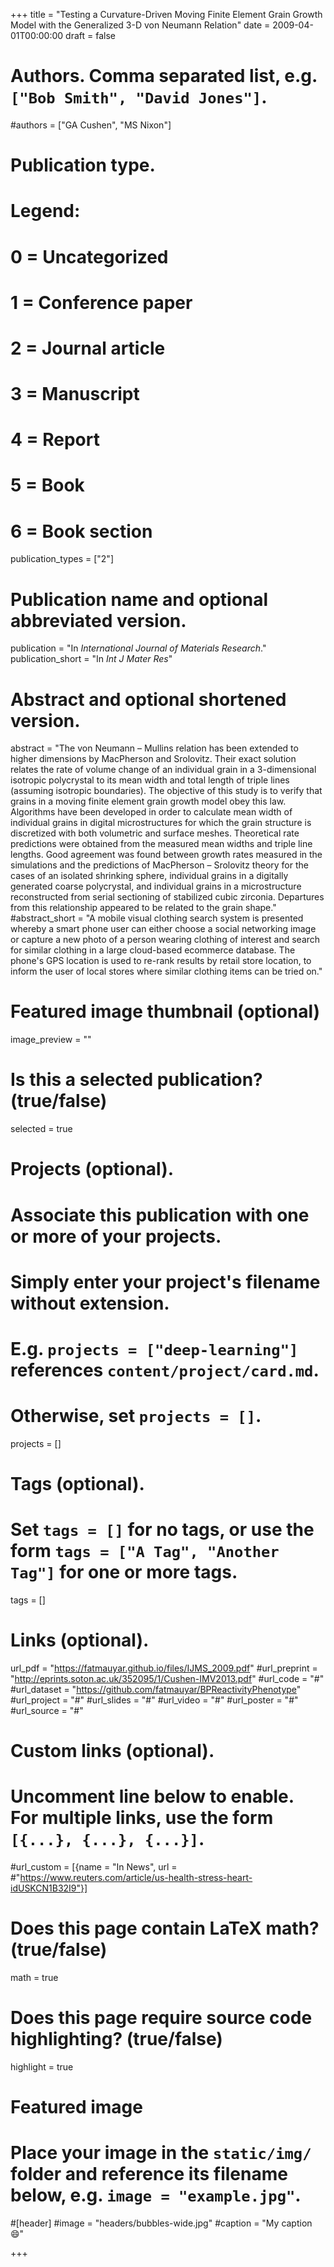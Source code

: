 +++
title = "Testing a Curvature-Driven Moving Finite Element Grain Growth Model with the Generalized 3-D von Neumann Relation"
date = 2009-04-01T00:00:00
draft = false

# Authors. Comma separated list, e.g. `["Bob Smith", "David Jones"]`.
#authors = ["GA Cushen", "MS Nixon"]

# Publication type.
# Legend:
# 0 = Uncategorized
# 1 = Conference paper
# 2 = Journal article
# 3 = Manuscript
# 4 = Report
# 5 = Book
# 6 = Book section
publication_types = ["2"]

# Publication name and optional abbreviated version.
publication = "In *International Journal of Materials Research*."
publication_short = "In *Int J Mater Res*"

# Abstract and optional shortened version.
abstract = "The von Neumann – Mullins relation has been extended to higher dimensions by MacPherson and Srolovitz. Their exact solution relates the rate of volume change of an individual grain in a 3-dimensional isotropic polycrystal to its mean width and total length of triple lines (assuming isotropic boundaries). The objective of this study is to verify that grains in a moving finite element grain growth model obey this law. Algorithms have been developed in order to calculate mean width of individual grains in digital microstructures for which the grain structure is discretized with both volumetric and surface meshes. Theoretical rate predictions were obtained from the measured mean widths and triple line lengths. Good agreement was found between growth rates measured in the simulations and the predictions of MacPherson – Srolovitz theory for the cases of an isolated shrinking sphere, individual grains in a digitally generated coarse polycrystal, and individual grains in a microstructure reconstructed from serial sectioning of stabilized cubic zirconia. Departures from this relationship appeared to be related to the grain shape."
#abstract_short = "A mobile visual clothing search system is presented whereby a smart phone user can either choose a social networking image or capture a new photo of a person wearing clothing of interest and search for similar clothing in a large cloud-based ecommerce database. The phone's GPS location is used to re-rank results by retail store location, to inform the user of local stores where similar clothing items can be tried on."

# Featured image thumbnail (optional)
image_preview = ""

# Is this a selected publication? (true/false)
selected = true

# Projects (optional).
#   Associate this publication with one or more of your projects.
#   Simply enter your project's filename without extension.
#   E.g. `projects = ["deep-learning"]` references `content/project/card.md`.
#   Otherwise, set `projects = []`.
projects = []

# Tags (optional).
#   Set `tags = []` for no tags, or use the form `tags = ["A Tag", "Another Tag"]` for one or more tags.
tags = []

# Links (optional).

url_pdf = "https://fatmauyar.github.io/files/IJMS_2009.pdf"
#url_preprint = "http://eprints.soton.ac.uk/352095/1/Cushen-IMV2013.pdf"
#url_code = "#"
#url_dataset = "https://github.com/fatmauyar/BPReactivityPhenotype"
#url_project = "#"
#url_slides = "#"
#url_video = "#"
#url_poster = "#"
#url_source = "#"

# Custom links (optional).
#   Uncomment line below to enable. For multiple links, use the form `[{...}, {...}, {...}]`.
#url_custom = [{name = "In News", url = #"https://www.reuters.com/article/us-health-stress-heart-idUSKCN1B32I9"}]

# Does this page contain LaTeX math? (true/false)
math = true

# Does this page require source code highlighting? (true/false)
highlight = true

# Featured image
# Place your image in the `static/img/` folder and reference its filename below, e.g. `image = "example.jpg"`.
#[header]
#image = "headers/bubbles-wide.jpg"
#caption = "My caption :smile:"

+++
